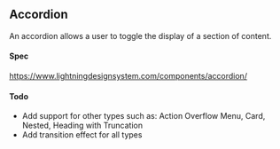
## Accordion
An accordion allows a user to toggle the display of a section of content.

#### Spec
https://www.lightningdesignsystem.com/components/accordion/

#### Todo
- Add support for other types such as: Action Overflow Menu, Card, Nested, Heading with Truncation
- Add transition effect for all types

